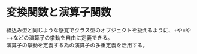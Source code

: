 # 変換関数と演算子関数
組込み型と同じような感覚でクラス型のオブジェクトを扱えるように、+や=や++などの演算子の挙動を自由に定義できる。  
演算子の挙動を定義する為の演算子の多重定義を活用する。